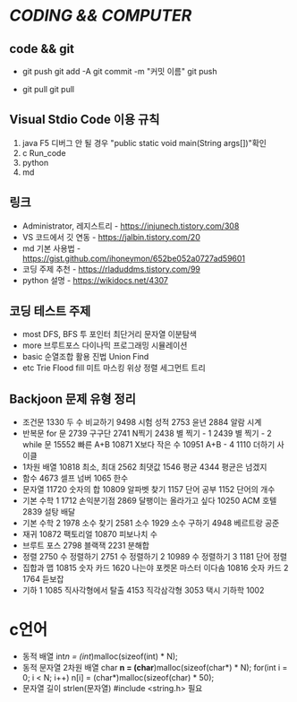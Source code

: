*CODING && COMPUTER*
==================

## code && git

* git push
    git add -A
    git commit -m "커밋 이름"
    git push

* git pull
    git pull

## Visual Stdio Code 이용 규칙

1. java     F5          디버그 안 될 경우 "public static void main(String args[])"확인
2. c        Run_code
3. python
4. md

## 링크

* Administrator, 레지스트리 - <https://injunech.tistory.com/308>
* VS 코드에서 깃 연동 - <https://jalbin.tistory.com/20>
* md 기본 사용법 - <https://gist.github.com/ihoneymon/652be052a0727ad59601>
* 코딩 주제 추천 - <https://rladuddms.tistory.com/99>
* python 설명 - <https://wikidocs.net/4307>

## 코딩 테스트 주제

* most
    DFS, BFS
    투 포인터
    최단거리
    문자열
    이분탐색
* more
    브루트포스
    다이나믹 프로그래밍
    시뮬레이션
* basic
    순열조합 활용
    진법
    Union Find
* etc
    Trie
    Flood fill
    미트 마스킹
    위상 정렬
    세그먼트 트리

## Backjoon 문제 유형 정리

* 조건문
    1330  두 수 비교하기
    9498  시험 성적
    2753  윤년
    2884  알람 시계
* 반복문
    for 문
        2739  구구단
        2741  N찍기
        2438  별 찍기 - 1
        2439  별 찍기 - 2
    while 문
        15552 빠른 A+B
        10871 X보다 작은 수
        10951 A+B - 4
        1110  더하기 사이클
* 1차원 배열
    10818 최소, 최대
    2562  최댓값
    1546  평균
    4344  평균은 넘겠지
* 함수
    4673  셀프 넘버
    1065  한수
* 문자열
    11720 숫자의 합
    10809 알파벳 찾기
    1157  단어 공부
    1152  단어의 개수
* 기본 수학 1
    1712  손익분기점
    2869  달팽이는 올라가고 싶다
    10250 ACM 호텔
    2839  설탕 배달
* 기본 수학 2
    1978  소수 찾기
    2581  소수
    1929  소수 구하기
    4948  베르트랑 공준
* 재귀
    10872 팩토리얼
    10870 피보나치 수 
* 브루트 포스
    2798  블랙잭
    2231  분해합
* 정렬
    2750  수 정렬하기
    2751  수 정렬하기 2
    10989 수 정렬하기 3
    1181  단어 정렬
* 집합과 맵
    10815 숫자 카드
    1620  나는야 포켓몬 마스터 이다솜
    10816 숫자 카드 2
    1764  듣보잡
* 기하 1
    1085  직사각형에서 탈출
    4153  직각삼각형
    3053  택시 기하학
    1002
    
# c언어

* 동적 배열
    int*n = (int*)malloc(sizeof(int) * N);
* 동적 문자열 2차원 배열
    char **n = (char**)malloc(sizeof(char*) * N);
    for(int i = 0; i < N; i++)
        n[i] = (char*)malloc(sizeof(char) * 50);
* 문자열 길이
    strlen(문자열)
        #include <string.h> 필요
